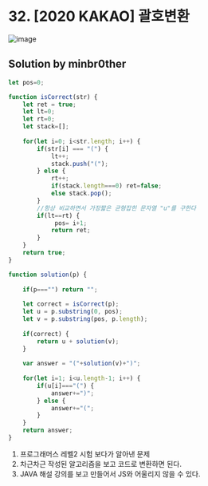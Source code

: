 # 32. [2020 KAKAO] 괄호변환

![image](https://user-images.githubusercontent.com/24728385/126448391-b88529c7-f094-433d-bb09-d8170dc13e06.png)



## Solution by minbr0ther

```js
let pos=0;

function isCorrect(str) {
    let ret = true;
    let lt=0;
    let rt=0;
    let stack=[];
            
    for(let i=0; i<str.length; i++) {
        if(str[i] === "(") {
            lt++;
            stack.push("(");
        } else {
            rt++;
            if(stack.length===0) ret=false;
            else stack.pop();
        }
        //항상 비교하면서 가장짧은 균형잡힌 문자열 "u"를 구한다
        if(lt==rt) {
             pos= i+1;
            return ret;
        }
    }
    return true;
}

function solution(p) {
    
    if(p==="") return "";
    
    let correct = isCorrect(p);
    let u = p.substring(0, pos);
    let v = p.substring(pos, p.length);
    
    if(correct) {
        return u + solution(v);
    }
    
    var answer = "("+solution(v)+")";
    
    for(let i=1; i<u.length-1; i++) {
        if(u[i]==="(") {
            answer+=")";
        } else {
            answer+="(";
        }
    }
    return answer;
}
```



1. 프로그래머스 레벨2 시험 보다가 알아낸 문제
2. 차근차근 작성된 알고리즘을 보고 코드로 변환하면 된다.
3. JAVA 해설 강의를 보고 만들어서 JS와 어울리지 않을 수 있다.

